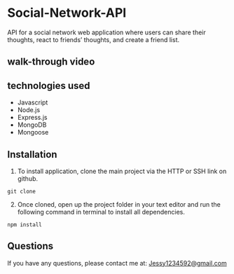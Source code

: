 # Social-Network-API

API for a social network web application where users can share their thoughts, react to friends’ thoughts, and create a friend list.

## walk-through video


## technologies used

* Javascript
* Node.js
* Express.js
* MongoDB
* Mongoose



## Installation

1. To install application, clone the main project via the HTTP or SSH link on github.

```
git clone
```

2. Once cloned, open up the project folder in your text editor and run the following command in terminal to install all dependencies.

```
npm install
```

## Questions

If you have any questions, please contact me at: Jessy1234592@gmail.com

